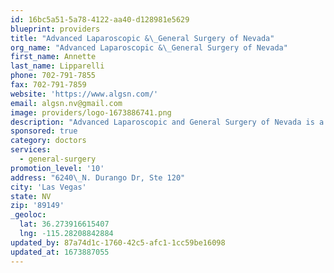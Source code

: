```yaml
---
id: 16bc5a51-5a78-4122-aa40-d128981e5629
blueprint: providers
title: "Advanced Laparoscopic &\_General Surgery of Nevada"
org_name: "Advanced Laparoscopic &\_General Surgery of Nevada"
first_name: Annette
last_name: Lipparelli
phone: 702-791-7855
fax: 702-791-7859
website: 'https://www.algsn.com/'
email: algsn.nv@gmail.com
image: providers/logo-1673886741.png
description: "Advanced Laparoscopic and General Surgery of Nevada is a registered corporation established in January of 2008. It began as a solo practice by Dr. P.K. Bhatnagar with only one office location, we now have four\_office locations to accommodate patients. ALGSN is a general and vascular surgery practice and performs a variety of surgeries. However, it specializes in\_Laparoscopic Surgery and several Robotic Procedures, making the surgical process less painful and the recovery process much quicker."
sponsored: true
category: doctors
services:
  - general-surgery
promotion_level: '10'
address: "6240\_N. Durango Dr, Ste 120"
city: 'Las Vegas'
state: NV
zip: '89149'
_geoloc:
  lat: 36.273916615407
  lng: -115.28208842884
updated_by: 87a74d1c-1760-42c5-afc1-1cc59be16098
updated_at: 1673887055
---
```

